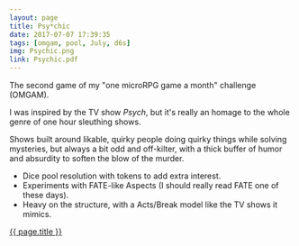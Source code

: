 ```yaml
---
layout: page
title: Psy*chic
date: 2017-07-07 17:39:35
tags: [omgam, pool, July, d6s]
img: Psychic.png
link: Psychic.pdf
---
```


The second game of my "one microRPG game a month" challenge (OMGAM).

I was inspired by the TV show *Psych*, but it's really an homage to the whole genre of one hour sleuthing shows.

Shows built around likable, quirky people doing quirky things while solving mysteries, but always a bit odd and off-kilter, with a thick buffer of humor and absurdity to soften the blow of the murder.

* Dice pool resolution with tokens to add extra interest.
* Experiments with FATE-like Aspects (I should really read FATE one of these days).
* Heavy on the structure, with a Acts/Break model like the TV shows it mimics.

<div class="img_row">
	<a href="{{ site.baseurl }}/pdf/{{ page.link }}"><img class="col three" src="{{ site.baseurl }}/img/{{ page.img}}" alt="" title="{{ page.title }}"/></a>
</div>
<div class="col three caption">
	<a href="{{ site.baseurl }}/pdf/{{ page.link }}">{{ page.title }}</a>
</div>
